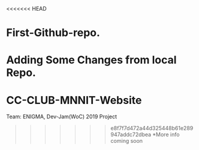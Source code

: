 <<<<<<< HEAD
# First-Github-repo.
Adding Some Changes from local Repo.
=======
# CC-CLUB-MNNIT-Website
Team: ENIGMA, Dev-Jam(WoC) 2019 Project 
>>>>>>> e8f7f7d472a44d325448b61e289947addc72dbea
*More info coming soon
